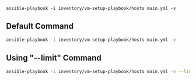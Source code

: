 
``` For Env output - Use Verbose at the end
ansible-playbook -i inventory/vm-setup-playbook/hosts main.yml -v
```

## Default Command

```bash
ansible-playbook -i inventory/vm-setup-playbook/hosts main.yml -v
```

## Using "--limit" Command

```bash
ansible-playbook -i inventory/vm-setup-playbook/hosts main.yml -v --limit target-1
```

